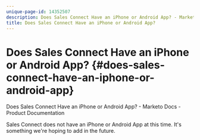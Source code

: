```yaml
---
unique-page-id: 14352507
description: Does Sales Connect Have an iPhone or Android App? - Marketo Docs - Product Documentation
title: Does Sales Connect Have an iPhone or Android App?
---
```


# Does Sales Connect Have an iPhone or Android App? {#does-sales-connect-have-an-iphone-or-android-app}

Does Sales Connect Have an iPhone or Android App? - Marketo Docs - Product Documentation

Sales Connect does not have an iPhone or Android App at this time. It's something we're hoping to add in the future.

